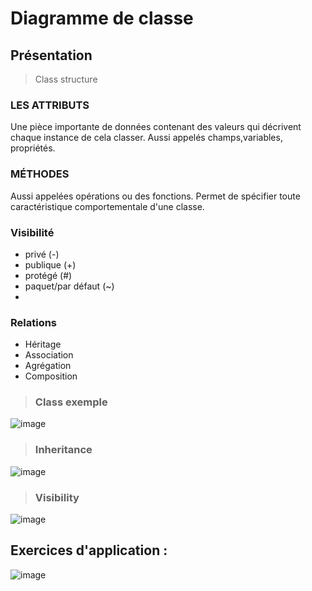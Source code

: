 # Diagramme de classe

## Présentation

> Class structure

### LES ATTRIBUTS
Une pièce importante de données contenant des valeurs qui décrivent chaque instance de cela classer. Aussi appelés champs,variables, propriétés.

### MÉTHODES
Aussi appelées opérations ou des fonctions. Permet de spécifier toute caractéristique comportementale d'une classe.

### Visibilité

- privé (-)
- publique (+)
- protégé (#)
- paquet/par défaut (~)
- 
### Relations

- Héritage 
- Association
- Agrégation 
- Composition 

> ### Class exemple

![image](https://user-images.githubusercontent.com/92023794/199478499-6d4c58b5-8a33-4fd7-9fee-5675b2858e9e.png)

> ### Inheritance

![image](https://user-images.githubusercontent.com/92023794/199478634-a7ea4f5b-163e-4839-8505-b87cf891c1cd.png)

>### Visibility

![image](https://user-images.githubusercontent.com/92023794/199689481-cc4a9dbe-edf4-46ed-8ad6-1bed0fb6bcf5.png)


## Exercices d'application :

![image](https://user-images.githubusercontent.com/92023794/199696187-0cb14b94-1ec5-43d6-9efe-a03dc7cea9de.png)

